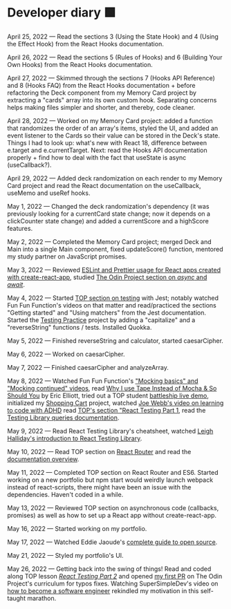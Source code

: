 # Developer diary 🟩

April 25, 2022 — Read the sections 3 (Using the State Hook) and 4 (Using the Effect Hook) from the React Hooks documentation.

April 26, 2022 — Read the sections 5 (Rules of Hooks) and 6 (Building Your Own Hooks) from the React Hooks documentation.

April 27, 2022 — Skimmed through the sections 7 (Hooks API Reference) and 8 (Hooks FAQ) from the React Hooks documentation + before refactoring the Deck component from my Memory Card project by extracting a "cards" array into its own custom hook. Separating concerns helps making files simpler and shorter, and thereby, code cleaner.

April 28, 2022 — Worked on my Memory Card project: added a function that randomizes the order of an array's items, styled the UI, and added an event listener to the Cards so their value can be stored in the Deck's state. Things I had to look up: what's new with React 18, difference between e.target and e.currentTarget. Next: read the Hooks API documentation properly + find how to deal with the fact that useState is async (useCallback?).

April 29, 2022 — Added deck randomization on each render to my Memory Card project and read the React documentation on the useCallback, useMemo and useRef hooks.

May 1, 2022 — Changed the deck randomization's dependency (it was previously looking for a currentCard state change; now it depends on a clickCounter state change) and added a currentScore and a highScore features.  

May 2, 2022 — Completed the Memory Card project; merged Deck and Main into a single Main component, fixed updateScore() function, mentored my study partner on JavaScript promises.  

May 3, 2022 — Reviewed [ESLint and Prettier usage for React apps created with create-react-app](https://www.youtube.com/watch?v=bfyI9yl3qfE), studied [The Odin Project section on *async* and *await*](https://www.theodinproject.com/lessons/node-path-javascript-async-and-await).  

May 4, 2022 — Started [TOP section on testing](https://www.theodinproject.com/lessons/node-path-javascript-testing-basics) with Jest; notably watched Fun Fun Function's videos on that matter and read/practiced the sections "Getting started" and "Using matchers" from the Jest documentation. Started the [Testing Practice](https://www.theodinproject.com/lessons/node-path-javascript-testing-practice) project by adding a "capitalize" and a "reverseString" functions / tests. Installed Quokka.

May 5, 2022 — Finished reverseString and calculator, started caesarCipher.

May 6, 2022 — Worked on caesarCipher.

May 7, 2022 — Finished caesarCipher and analyzeArray.

May 8, 2022 — Watched Fun Fun Function's ["Mocking basics" and "Mocking continued" videos](https://www.youtube.com/watch?v=3PjdxjWK0F0&list=PL0zVEGEvSaeF_zoW9o66wa_UCNE3a7BEr&index=4), read [Why I use Tape Instead of Mocha & So Should You](https://medium.com/javascript-scene/why-i-use-tape-instead-of-mocha-so-should-you-6aa105d8eaf4) by Eric Elliott, tried out a TOP student [battleship live demo](https://benders-battleship.netlify.app/), initialized my [Shopping Cart](https://www.theodinproject.com/lessons/node-path-javascript-shopping-cart) project, watched [Joe Webb's video on learning to code with ADHD](https://youtu.be/GOQI8Mn9RCk) read [TOP's section "React Testing Part 1](https://www.theodinproject.com/lessons/node-path-javascript-react-testing-part-1), read the [Testing Library queries documentation](https://testing-library.com/docs/queries/about/).  

May 9, 2022 — Read React Testing Library's cheatsheet, watched [Leigh Halliday's introduction to React Testing Library](https://www.youtube.com/watch?v=YQLn7ycfzEo&t=0).  

May 10, 2022 — Read TOP section on [React Router](https://www.theodinproject.com/lessons/node-path-javascript-router) and read the [documentation overview](https://reactrouter.com/docs/en/v6/getting-started/overview).

May 11, 2022 — Completed TOP section on React Router and ES6. Started working on a new portfolio but npm start would weirdly launch webpack instead of react-scripts, there might have been an issue with the dependencies. Haven't coded in a while.

May 13, 2022 — Reviewed TOP section on asynchronous code (callbacks, promises) as well as how to set up a React app without create-react-app.

May 16, 2022 — Started working on my portfolio.

May 17, 2022 — Watched Eddie Jaoude's [complete guide to open source](https://www.youtube.com/watch?v=yzeVMecydCE).

May 21, 2022 — Styled my portfolio's UI.

May 26, 2022 — Getting back into the swing of things! Read and coded along TOP lesson *[React Testing Part 2](https://www.theodinproject.com/lessons/node-path-javascript-react-testing-part-2)* and opened [my first PR](https://github.com/TheOdinProject/curriculum/pull/24163) on The Odin Project's curriculum for typos fixes. Watching SuperSimpleDev's video on [how to become a software engineer](https://www.youtube.com/watch?v=h-grthPvpB0) rekindled my motivation in this self-taught marathon.
